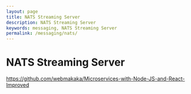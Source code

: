 ```yaml
---
layout: page
title: NATS Streaming Server
description: NATS Streaming Server
keywords: messaging, NATS Streaming Server
permalink: /messaging/nats/
---
```


# NATS Streaming Server

https://github.com/webmakaka/Microservices-with-Node-JS-and-React-Improved
